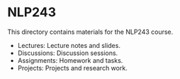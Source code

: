 # NLP243

This directory contains materials for the NLP243 course.
- Lectures: Lecture notes and slides.
- Discussions: Discussion sessions.
- Assignments: Homework and tasks.
- Projects: Projects and research work.
